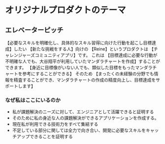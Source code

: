 # オリジナルプロダクトのテーマ

## エレベーターピッチ
【必要なスキルを明確化し、具体的なスキル習得に向けた行動を起こし目標達成】したい
【新たな挑戦をする人】向けの
【Reine】というプロダクトは
【チャレンジャーズコミュニティアプリ】です。
これは
【目標達成に必要な行動が不明確な人でも、大谷翔平が利用していたマンダラチャートを作成】することができます。
【身近に目標像がいない人でも、類似した目標をもったマンダラチャートを参考にすることができる】
そのため
【まったくの未経験の分野でも情報を精査することができ、マンダラチャートの作成の精度向上し、目標達成をサポートします】

### なぜ私はここにいるのか
- 私が課題解決のニーズに対して、エンジニアとして活躍できると証明する
- そのために私の身近な人の課題解決ができるアプリケーションを作成する。
- 現在私が利用できる技術力をすべて集結する
- 不足している部分に関しては全力で向き合い、開発に必要なスキルをキャッチアップできることを証明する